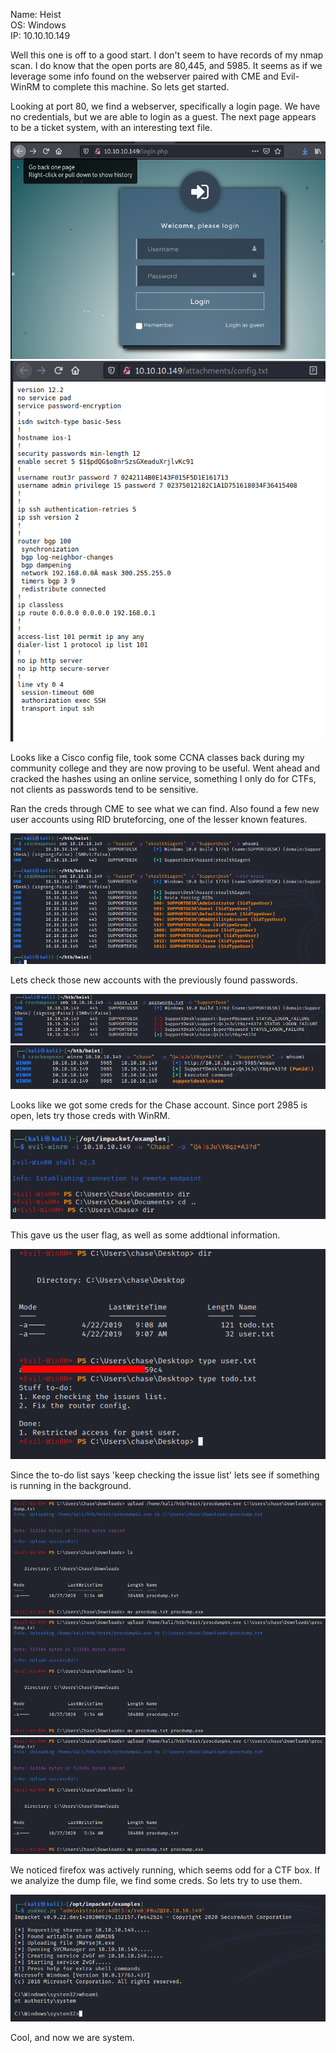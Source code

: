 Name: Heist  
OS: Windows  
IP: 10.10.10.149  

Well this one is off to a good start.  I don't seem to have records of my nmap scan.  I do know that the open ports are 80,445, and 5985.  It seems as if we leverage some info found on the webserver paired with CME and Evil-WinRM to complete this machine.  So lets get started.  

Looking at port 80, we find a webserver, specifically a login page.  We have no credentials, but we are able to login as a guest.  The next page appears to be a ticket system, with an interesting text file.  

![](./HeistHttp.png)
![](./HeistText.png)

Looks like a Cisco config file, took some CCNA classes back during my community college and they are now proving to be useful.  Went ahead and cracked the hashes using an online service, something I only do for CTFs, not clients as passwords tend to be sensitive.

Ran the creds through CME to see what we can find.  Also found a few new user accounts using RID bruteforcing, one of the lesser known features.  

![](./HeistCME.png)

Lets check those new accounts with the previously found passwords.

![](./HeistCME2.png)  
![](./HeistCME3.png)  

Looks like we got some creds for the Chase account.  Since port 2985 is open, lets try those creds with WinRM.

![](./HeistWinRM.png)  

This gave us the user flag, as well as some addtional information.  

![](./HeistUser.png)  

Since the to-do list says 'keep checking the issue list' lets see if something is running in the background.

![](./HeistProc1.png)  
![](./HeistProc1.png)  
![](./HeistProc1.png)  

We noticed firefox was actively running, which seems odd for a CTF box. If we analyize the dump file, we find some creds.  So lets try to use them.  

![](./HeistAdmin.png)

Cool, and now we are system.
